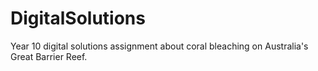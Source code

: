 # DigitalSolutions
Year 10 digital solutions assignment about coral bleaching on Australia's Great Barrier Reef.

